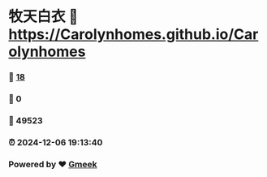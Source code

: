 # 牧天白衣 :link: https://Carolynhomes.github.io/Carolynhomes 
### :page_facing_up: [18](https://Carolynhomes.github.io/Carolynhomes/tag.html) 
### :speech_balloon: 0 
### :hibiscus: 49523 
### :alarm_clock: 2024-12-06 19:13:40 
### Powered by :heart: [Gmeek](https://github.com/Meekdai/Gmeek)
